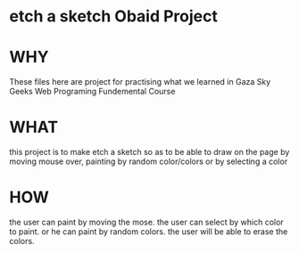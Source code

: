 # etch a sketch Obaid Project

# WHY 
These files here are project for practising what we learned in Gaza Sky Geeks Web Programing Fundemental Course

# WHAT 
this project is to make etch a sketch so as to be able to draw on the page by moving mouse over, painting by random color/colors or by selecting a color

# HOW 
the user can paint by moving the mose.
the user can select by which color to paint.
or he can paint by random colors.
the user will be able to erase the colors.
